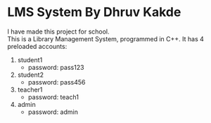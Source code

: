 # **LMS System By Dhruv Kakde**

I have made this project for school.  
This is a Library Management System, programmed in C++. It has 4 preloaded accounts:  
1. student1  
   - password: pass123
2. student2  
   - password: pass456
3. teacher1  
   - password: teach1
4. admin  
   - password: admin
